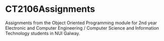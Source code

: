 # CT2106Assignments

Assignments from the Object Oriented Programming module for 2nd year Electronic and Computer Engineering / Computer Science and Information Technology students in NUI Galway.
